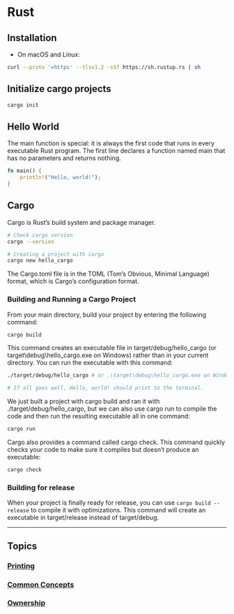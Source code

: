 # Rust

## Installation

- On macOS and Linux:

```bash
curl --proto '=https' --tlsv1.2 -sSf https://sh.rustup.rs | sh
```


## Initialize cargo projects

```bash
cargo init
```

## Hello World

 The main function is special: it is always the first code that runs in every executable Rust program. The first line declares a function named main that has no parameters and returns nothing.

```rust
fn main() {
    println!("Hello, world!");
}
```

## Cargo

Cargo is Rust’s build system and package manager. 

```bash
# Check cargo version
cargo --version

# Creating a project with cargo
cargo new hello_cargo
```

The Cargo.toml file is in the TOML (Tom’s Obvious, Minimal Language) format, which is Cargo’s configuration format.


### Building and Running a Cargo Project

From your main directory, build your project by entering the following command:

```bash
cargo build
```

This command creates an executable file in target/debug/hello_cargo (or target\debug\hello_cargo.exe on Windows) rather than in your current directory. You can run the executable with this command:

```bash
./target/debug/hello_cargo # or .\target\debug\hello_cargo.exe on Windows

# If all goes well, Hello, world! should print to the terminal. 
```

We just built a project with cargo build and ran it with ./target/debug/hello_cargo, but we can also use cargo run to compile the code and then run the resulting executable all in one command:

```bash
cargo run
```

Cargo also provides a command called cargo check. This command quickly checks your code to make sure it compiles but doesn’t produce an executable:


```bash
cargo check
```

### Building for release


When your project is finally ready for release, you can use `cargo build --release` to compile it with optimizations. This command will create an executable in target/release instead of target/debug.

---
## **Topics**

### [Printing](./print.md)

### [Common Concepts](./common-concepts.md)

### [Ownership](./ownership.md)